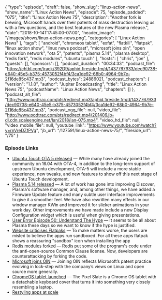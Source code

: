 {
  "type": "episode",
  "draft": false,
  "show_slug": "linux-action-news",
  "show_name": "Linux Action News",
  "episode": 75,
  "episode_padded": "075",
  "title": "Linux Action News 75",
  "description": "Another fork is brewing, Microsoft hands over their patents of mass destruction leaving us with a few questions, and the best features of the new Plasma release.",
  "date": "2018-10-14T17:45:00-07:00",
  "header_image": "/images/shows/linux-action-news.png",
  "categories": [
    "Linux Action News"
  ],
  "tags": [
    "android",
    "chromeos tablet",
    "exfat",
    "flatkill",
    "flatpak",
    "linux action show",
    "linux news podcast",
    "microsoft joins oin",
    "open innovation network",
    "ota 5",
    "patents",
    "plasma 5.14",
    "plasma desktop",
    "redis fork",
    "redis modules",
    "ubuntu touch"
  ],
  "hosts": [
    "chris",
    "joe"
  ],
  "guests": [],
  "sponsors": [],
  "podcast_duration": "00:34:33",
  "podcast_file": "https://chtbl.com/track/392D9/aphid.fireside.fm/d/1437767933/dec90738-e640-45e5-b375-4573052f4bf4/3ca1de92-68b0-4964-9b7e-2f16de85c437.mp3",
  "podcast_bytes": 24886021,
  "podcast_chapters": {
    "version": "1.1.0",
    "author": "Jupiter Broadcasting",
    "title": "Linux Action News 75",
    "podcastName": "Linux Action News",
    "chapters": []
  },
  "podcast_alt_file": "http://www.podtrac.com/pts/redirect.mp3/aphid.fireside.fm/d/1437767933/dec90738-e640-45e5-b375-4573052f4bf4/3ca1de92-68b0-4964-9b7e-2f16de85c437.mp3",
  "podcast_ogg_file": null,
  "video_file": "http://www.podtrac.com/pts/redirect.mp4/201406.jb-dl.cdn.scaleengine.net/lan/2018/lan-075.mp4",
  "video_hd_file": null,
  "video_mobile_file": null,
  "youtube_link": "https://www.youtube.com/watch?v=rnVreDZfPVg",
  "jb_url": "/127591/linux-action-news-75/",
  "fireside_url": "/75"
}


### Episode Links

  * [Ubuntu Touch OTA 5 released](https://ubports.com/blog/ubports-blog-1/post/ubuntu-touch-ota-5-174 "Ubuntu Touch OTA 5 released") — While many have already joined the community on 16.04 with OTA-4, in addition to the long-term support of upstream Ubuntu development, OTA-5 will include a more stable experience, new tweaks, and new features to show off this next stage of Ubuntu Touch development.
  * [Plasma 5.14 released](https://www.kde.org/announcements/plasma-5.14.0.php "Plasma 5.14 released") — A lot of work has gone into improving Discover, Plasma's software manager, and, among other things, we have added a Firmware Update feature and many subtle user interface improvements to give it a smoother feel. We have also rewritten many effects in our window manager KWin and improved it for slicker animations in your work day. Other improvements we have made include a new Display Configuration widget which is useful when giving presentations.
  * [User Error Episode 50: Understand The Hype](https://error.show/50 "User Error Episode 50: Understand The Hype") — It seems to be all about Plasma these days so we want to know if the hype is justified. 
  * [Website criticises Flatpaks](https://flatkill.org/ "Website criticises Flatpaks") — To make matters worse, the users are misled to believe the apps run sandboxed. For all these apps flatpak shows a reassuring "sandbox" icon when installing the app
  * [Redis modules forked](https://www.zdnet.com/article/redis-labs-and-common-clause-attacked-where-it-hurts-with-open-source-code/ "Redis modules forked") — Redis put some of the program's code under the anti-open-source Common Clause license. Now, developers are counterattacking by forking the code.
  * [Microsoft joins OIN](https://azure.microsoft.com/en-us/blog/microsoft-joins-open-invention-network-to-help-protect-linux-and-open-source/ "Microsoft joins OIN") — Joining OIN reflects Microsoft’s patent practice evolving in lock-step with the company’s views on Linux and open source more generally.
  * [ChromeOS tablet launched](https://www.theverge.com/circuitbreaker/2018/10/9/17940770/google-pixel-slate-tablet-announcement-price-release-date-specs "ChromeOS tablet launched") — The Pixel Slate is a Chrome OS tablet with a detachable keyboard cover that turns it into something very closely resembling a laptop.
  * [Restyling apps at scale](https://blogs.gnome.org/tbernard/2018/10/15/restyling-apps-at-scale/ "Restyling apps at scale")


